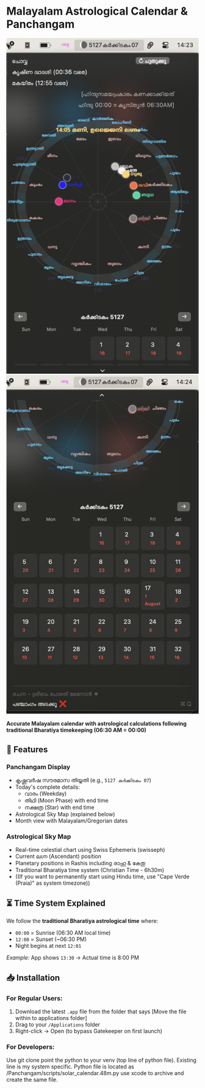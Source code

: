# Malayalam Astrological Calendar & Panchangam

![App Screenshot 1](screenshot1.png)
![App Screenshot 2](screenshot2.png)

**Accurate Malayalam calendar with astrological calculations following traditional Bharatiya timekeeping (06:30 AM = 00:00)**

## 🌟 Features

### Panchangam Display
- കൃഷ്ണവർഷ സൗരമാസ തിയ്യതി (e.g., `5127 കർക്കിടകം 07`)
- Today's complete details:
  - വാരം (Weekday)
  - തിഥി (Moon Phase) with end time
  - നക്ഷത്ര (Star) with end time
- Astrological Sky Map (explained below)
- Month view with Malayalam/Gregorian dates

### Astrological Sky Map
- Real-time celestial chart using Swiss Ephemeris (swisseph)
- Current ലഗ്ന (Ascendant) position
- Planetary positions in Rashis including രാഹു & കേതു
- Traditional Bharatiya time system (Christian Time - 6h30m)
- ((If you want to permanently start using Hindu time, use "Cape Verde (Praia)" as system timezone))


## ⏳ Time System Explained
We follow the **traditional Bharatiya astrological time** where:
- `00:00` = Sunrise (06:30 AM local time)
- `12:00` = Sunset (~06:30 PM)
- Night begins at next `12:01`

*Example:* App shows `13:30` → Actual time is 8:00 PM

## 📥 Installation

### For Regular Users:
1. Download the latest `.app` file from the folder that says [Move the file within to applications folder]
2. Drag to your `/Applications` folder
3. Right-click → Open (to bypass Gatekeeper on first launch)

### For Developers:
Use git clone
point the python to your venv (top line of python file). Existing line is my system specific. Python file is located as /Panchangam/scripts/solar_calendar.48m.py
use xcode to archive and create the same file.
